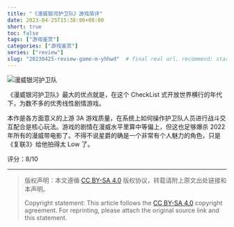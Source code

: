 ```yaml
---
title: "《漫威银河护卫队》游戏简评"
date: 2023-04-25T15:38:06+08:00
short: true
toc: false
tags: ["游戏鉴赏"]
categories: ["游戏鉴赏"]
series: ["review"]
slug: "20230425-review-game-m-yhhwd"  # final real url, recommend: start by date, follow lower case words with hyphen splitter. E.g., `20230316-text-title`
---
```


![漫威银河护卫队](/img/posts/20230425-myhhwd.jpg "漫威银河护卫队  ")

《漫威银河护卫队》最大的优点就是，在这个 CheckList 式开放世界横行的年代下，为数不多的优秀线性剧情游戏。

本作是各方面意义的上游 3A 游戏质量，在系统上如何操作护卫队人员进行战斗交互配合是核心玩法。游戏的剧情在漫威水平里算中等偏上，但这也足够爆杀 2022 年所有的漫威带电影了。不得不说星爵的确是一个非常有个人魅力的角色，只是《复联3》给他拍得太 Low 了。

评分：8/10

---

> 版权声明：本文遵循 [CC BY-SA 4.0](https://creativecommons.org/licenses/by-sa/4.0/deed.zh) 版权协议，转载请附上原文出处链接和本声明。
>
> Copyright statement: This article follows the [CC BY-SA 4.0](https://creativecommons.org/licenses/by-sa/4.0/deed.en) copyright agreement. For reprinting, please attach the original source link and this statement.
